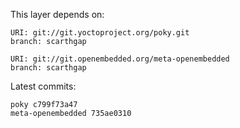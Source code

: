 This layer depends on:

    URI: git://git.yoctoproject.org/poky.git
    branch: scarthgap

    URI: git://git.openembedded.org/meta-openembedded
    branch: scarthgap

Latest commits:

    poky c799f73a47
    meta-openembedded 735ae0310
